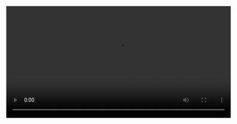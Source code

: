 <video src="[https://user-images.githubusercontent.com/snakegame.mp4](https://github.com/user-attachments/assets/66b3a639-fb97-4fa2-a5e9-67a8ef16ead6)" controls width="600">
  Your browser does not support the video tag.
</video>
